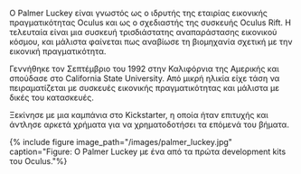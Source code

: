 O Palmer Luckey είναι γνωστός ως ο ιδρυτής της εταιρίας εικονικής πραγματικότητας Oculus και ως ο σχεδιαστής της συσκευής Oculus Rift. Η τελευταία είναι μια συσκευή τρισδιάστατης αναπαράστασης εικονικού κόσμου, και μάλιστα φαίνεται πως αναβίωσε τη βιομηχανία σχετική με την εικονική πραγματικότητα.

Γεννήθηκε τον Σεπτέμβριο του 1992 στην Καλιφόρνια της Αμερικής και σπούδασε στο California State University. Από μικρή ηλικία είχε τάση να πειραματίζεται με συσκευές εικονικής πραγματικότητας και μάλιστα με δικές του κατασκευές.

Ξεκίνησε με μια καμπάνια στο Kickstarter, η οποία ήταν επιτυχής και άντλησε αρκετά χρήματα για να χρηματοδοτήσει τα επόμενά του βήματα. 

{% include figure image_path="/images/palmer_luckey.jpg" caption="Figure: Ο Palmer Luckey με ένα από τα πρώτα development kits του Oculus."%}
